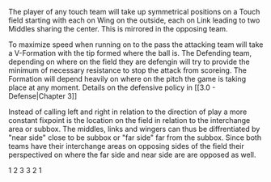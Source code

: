 The player of any touch team will take up symmetrical positions on a Touch field starting with each on Wing on the outside, each on Link leading to two Middles sharing the center. This is mirrored in the opposing team.

To maximize speed when running on to the pass the attacking team will take a V-Formation with the tip formed where the ball is. The Defending team, depending on where on the field they are defengin will try to provide the minimum of necessary resistance to stop the attack from scoreing. The Formation will depend heavily on where on the pitch the game is taking place at any moment. Details on the defensive policy in [[3.0 - Defense|Chapter 3]]

Instead of calling left and right in relation to the direction of play a more constant fixpoint is the location on the field in relation to the interchange area or subbox. The middles, links and wingers can thus be diffrentiated by "near side" close to be subbox or "far side" far from the subbox. Since both teams have their interchange areas on opposing sides of the field their perspectived on where the far side and near side are are opposed as well.

1      2       3       3       2       1